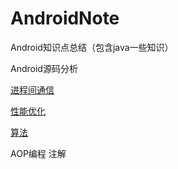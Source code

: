 # AndroidNote
Android知识点总结（包含java一些知识）

Android源码分析

[进程间通信](/IPC/进程间通信.md)

[性能优化](/性能优化/Index.md)

[算法](/算法)





AOP编程 注解







